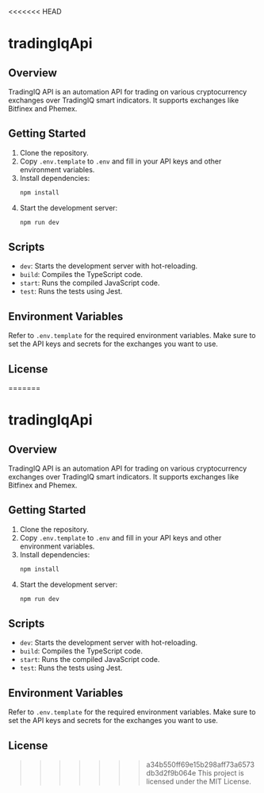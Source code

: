 <<<<<<< HEAD
# tradingIqApi

## Overview
TradingIQ API is an automation API for trading on various cryptocurrency exchanges over TradingIQ smart indicators. It supports exchanges like Bitfinex and Phemex.

## Getting Started
1. Clone the repository.
2. Copy `.env.template` to `.env` and fill in your API keys and other environment variables.
3. Install dependencies:
    ```sh
    npm install
    ```
4. Start the development server:
    ```sh
    npm run dev
    ```

## Scripts
- `dev`: Starts the development server with hot-reloading.
- `build`: Compiles the TypeScript code.
- `start`: Runs the compiled JavaScript code.
- `test`: Runs the tests using Jest.

## Environment Variables
Refer to `.env.template` for the required environment variables. Make sure to set the API keys and secrets for the exchanges you want to use.

## License
=======
# tradingIqApi

## Overview
TradingIQ API is an automation API for trading on various cryptocurrency exchanges over TradingIQ smart indicators. It supports exchanges like Bitfinex and Phemex.

## Getting Started
1. Clone the repository.
2. Copy `.env.template` to `.env` and fill in your API keys and other environment variables.
3. Install dependencies:
    ```sh
    npm install
    ```
4. Start the development server:
    ```sh
    npm run dev
    ```

## Scripts
- `dev`: Starts the development server with hot-reloading.
- `build`: Compiles the TypeScript code.
- `start`: Runs the compiled JavaScript code.
- `test`: Runs the tests using Jest.

## Environment Variables
Refer to `.env.template` for the required environment variables. Make sure to set the API keys and secrets for the exchanges you want to use.

## License
>>>>>>> a34b550ff69e15b298aff73a6573db3d2f9b064e
This project is licensed under the MIT License.